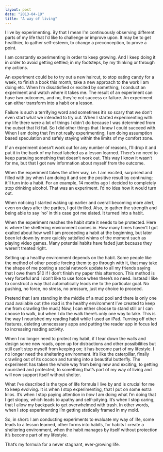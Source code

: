 ```yaml
---
layout: post
date: "2013-04-19"
title: "A way of living"
---
```


I live by experimenting. By that I mean I’m continuously observing different parts of my life that I’d like to challenge or improve upon. It may be to get healthier, to gather self-esteem, to change a preconception, to prove a point.

I am constantly experimenting in order to keep growing. And I keep doing it in order to avoid getting settled; in my footsteps, by my thinking or through my actions.

An experiment could be to try out a new haircut, to stop eating candy for a week, to finish a book this month, take a new approach to the work I am doing etc. When I’m dissatisfied or excited by something, I conduct an experiment and watch where it takes me. The result of an experiment can have two outcomes, and no, they’re not success or failure. An experiment can either transform into a habit or a lesson.

Failure is such a terrifying word and sometimes it’s so scary that we don’t even start what we intended to try out. When I started experimenting with my life there were a lot of things I didn’t do because I was determined from the outset that I’d fail. So I did other things that I knew I could succeed with. When I am doing that I’m not really experimenting, I am doing assumption based speculation and safely staying within the limits of my comfort zone.

If an experiment doesn’t work out for any number of reasons, I’ll drop it and put it in the back of my head labeled as a lesson learned. There’s no need to keep pursuing something that doesn’t work out. This way I know it wasn’t for me, but that I got new information about myself from the outcome.

When the experiment takes the other way, i.e. I am excited, surprised and filled with joy when I am doing it and see the positive result by continuing; it’ll turn into a habit. For an example, 14 months ago I decided to completely stop drinking alcohol. That was an experiment. I’d no idea how it would turn out.

When noticing I started waking up earlier and overall becoming more alert, even on days after the parties, I got thrilled. Also, to gather the strength and being able to say ‘no’ in this case got me elated. It turned into a habit.

When the experiment reaches the habit state it needs to be protected. Here is where the sheltering environment comes in. How many times haven’t I got exalted about how well I am proceeding a habit at the beginning, but later been let down by more quickly satisfied whims of the moment such as playing video games. Many potential habits have faded just because they weren’t treated right.

Setting up a healthy environment depends on the habit. Some people like the method of other people forcing them to go through with it, that may take the shape of me posting a social network update to all my friends saying that I owe them $10 if I don’t finish my paper this afternoon. This method is very forceful and I don’t like to use force when there’s no need. Instead I like to construct a way that automatically leads me to the particular goal. No pushing, no force, no stress, no pressure, just my choice to proceed.

Pretend that I am standing in the middle of a mud pool and there is only one road available out (the road is the healthy environment I’ve created to keep me from crawling the mud.) Now, I can either choose to stand still or I can choose to walk, but when I do the walk there’s only one way to take. This is the way I nourished my reading habit while I used an iPad. Turning off other features, deleting unnecessary apps and putting the reader app in focus led to increasing reading activity.

When I no longer need to protect my habit, if I tear down the walls and design some new roads, open up for distractions and other possibilities but still can’t stop myself from keeping on; it has become part of my lifestyle. I no longer need the sheltering environment. It’s like the caterpillar, finally crawling out of its cocoon and turning into a beautiful butterfly. The experiment has taken the whole way from being new and exciting, to getting nourished and protected, to something that’s part of my way of living and will now support itself without shelter.

What I’ve described is the type of life formula I live by and is crucial for me to keep evolving. It is when I stop experimenting, that I put on some extra kilos. It’s when I stop paying attention in *how* I am doing what I’m doing that I get sloppy, which leads to apathy and self-pitying. It’s when I stop caring, that I allow my backpack to get overwhelmed with trash. In other words, when I stop experimenting I’m getting statically framed in my mold.

So, in short: I am conducting experiments to evaluate my way of life, some leads to a lesson learned, other forms into habits, for habits I create a sheltering environment, when the habit manages by itself without protection it’s become part of my lifestyle.

That’s my formula for a never stagnant, ever-growing life.
